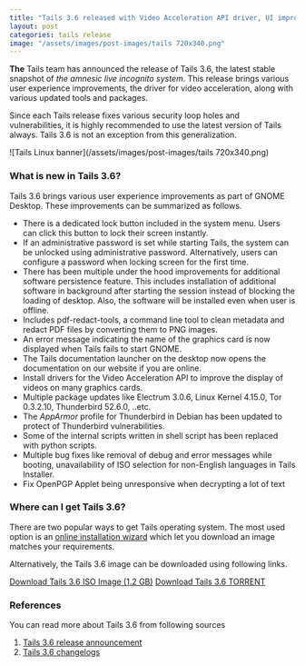 ```yaml
---
title: "Tails 3.6 released with Video Acceleration API driver, UI improvements and other updates"
layout: post
categories: tails release
image: "/assets/images/post-images/tails 720x340.png"
---
```


**The** Tails team has announced the release of Tails 3.6, the latest stable snapshot of *the amnesic live incognito system*. This release brings various user experience improvements, the driver for video acceleration, along with various updated tools and packages.

Since each Tails release fixes various security loop holes and vulnerabilities, it is highly recommended to use the latest version of Tails always. Tails 3.6 is not an exception from this generalization.

![Tails Linux banner](/assets/images/post-images/tails 720x340.png)

### What is new in Tails 3.6?
Tails 3.6 brings various user experience improvements as part of GNOME Desktop. These improvements can be summarized as follows.
- There is a dedicated lock button included in the system menu. Users can click this button to lock their screen instantly.
- If an administrative password is set while starting Tails, the system can be unlocked using administrative password. Alternatively, users can configure a password when locking screen for the first time.
- There has been multiple under the hood improvements for additional software persistence feature. This includes installation of additional software in background after starting the session instead of blocking the loading of desktop. Also, the software will be installed even when user is offline.
- Includes pdf-redact-tools, a command line tool to clean metadata and redact PDF files by converting them to PNG images.
- An error message indicating the name of the graphics card is now displayed when Tails fails to start GNOME.
- The Tails documentation launcher on the desktop now opens the documentation on our website if you are online.
- Install drivers for the Video Acceleration API to improve the display of videos on many graphics cards.
- Multiple package updates like Electrum 3.0.6, Linux Kernel 4.15.0, Tor 0.3.2.10, Thunderbird 52.6.0, ..etc.
- The *AppArmor* profile for Thunderbird in Debian has been updated to protect of Thunderbird vulnerabilities.
- Some of the internal scripts written in shell script has been replaced with python scripts.
- Multiple bug fixes like removal of debug and error messages while booting, unavailability of ISO selection for non-English languages in Tails Installer.
- Fix OpenPGP Applet being unresponsive when decrypting a lot of text

### Where can I get Tails 3.6?
There are two popular ways to get Tails operating system. The most used option is an [online installation wizard](https://tails.boum.org/install/index.en.html) which let you download an image matches your requirements.

Alternatively, the Tails 3.6 image can be downloaded using following links.

[Download Tails 3.6 ISO Image (1.2 GB)](https://mirrors.dotsrc.org/tails/stable/tails-amd64-3.6/tails-amd64-3.6.iso)
[Download Tails 3.6 TORRENT](https://tails.boum.org/torrents/files/tails-amd64-3.6.torrent)

### References
You can read more about Tails 3.6 from following sources
1. [Tails 3.6 release announcement](https://tails.boum.org/news/version_3.6/index.en.html)
2. [Tails 3.6 changelogs](https://git-tails.immerda.ch/tails/plain/debian/changelog)